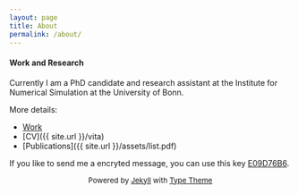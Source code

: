 ```yaml
---
layout: page
title: About
permalink: /about/
---
```

<h4>Work and Research</h4>
Currently I am a PhD candidate and research assistant at the Institute for Numerical Simulation at the University of Bonn.<p>
More details:
<ul>
	<li>
		<a href="http://schweitzer.ins.uni-bonn.de/people/diehl.html">Work</a>
	</li>
	<li>
	        [CV]({{ site.url }}/vita)
	</li>	
	<li>
	        [Publications]({{ site.url }}/assets/list.pdf)
	</li>	
</ul>
If you like to send me a encryted message, you can use this key <a href="https://pgp.mit.edu/pks/lookup?op=get&search=0x9DBF3B88E09D76B6">E09D76B6</a>.
<p>
<p>
<center>
<font size="2">Powered by <a href="http://jekyllrb.com">Jekyll</a> with <a href="https://rohanchandra.github.io/project/type/">Type Theme</a></font></center>
